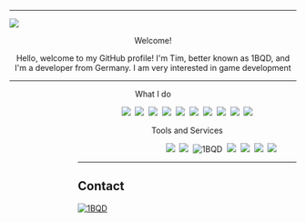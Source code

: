 <hr/>

[![](https://visitcount.itsvg.in/api?id=1BQD&label=Views&color=6&icon=6&pretty=false)](https://github.com/1BQD) <br/>

<p align="center">Welcome!</p>
<p align="center">Hello, welcome to my GitHub profile! I'm Tim, better known as 1BQD, and I'm a developer from Germany. I am very interested in game development</p>

<hr/>
</dl></dd></dl></dl></dd></dl></dl></dd></dl>
<p align="center">What I do</p>
<dl><dd><dl><dl><dd><dl><dl><dd><dl>
<p align="center"><img src="https://img.shields.io/badge/java-%23ED8B00.svg?style=for-the-badge&logo=openjdk&logoColor=white">&nbsp&nbsp<img src="https://img.shields.io/badge/Gradle-02303A.svg?style=for-the-badge&logo=Gradle&logoColor=white">&nbsp&nbsp<img src="https://img.shields.io/badge/Maven-02303A.svg?style=for-the-badge&logo=Maven&logoColor=white">&nbsp&nbsp<img src="https://img.shields.io/badge/Spigot/Bukkit/Paper/BungeeCord-62B47A?style=for-the-badge&logo=minecraft&logoColor=white">&nbsp&nbsp<img src="https://img.shields.io/badge/Discord.js-%235865F2.svg?style=for-the-badge&logo=discord&logoColor=white">&nbsp&nbsp<img src="https://img.shields.io/badge/html5-%23E34F26.svg?style=for-the-badge&logo=html5&logoColor=white">&nbsp&nbsp<img src="https://img.shields.io/badge/javascript-%23323330.svg?style=for-the-badge&logo=javascript&logoColor=%23F7DF1E">&nbsp&nbsp<img src="https://img.shields.io/badge/css3-%231572B6.svg?style=for-the-badge&logo=css3&logoColor=white">&nbsp&nbsp<img src="https://img.shields.io/badge/node.js-6DA55F?style=for-the-badge&logo=node.js&logoColor=white">&nbsp&nbsp<img src="https://img.shields.io/badge/Python-%231572B6.svg?style=for-the-badge&logo=Python&logoColor=white"></p>

<p align="center">Tools and Services</p>
<dl><dd><dl><dl><dd><dl><dl><dd><dl>
<p align="center"><img src="https://img.shields.io/badge/IntelliJIDEA-E4219A.svg?style=for-the-badge&logo=intellij-idea&logoColor=white">&nbsp&nbsp<img src="https://img.shields.io/badge/webstorm-BA1DCD?style=for-the-badge&logo=webstorm&logoColor=white&color=black">&nbsp&nbsp<img alt="1BQD" float="left" src="https://img.shields.io/badge/Discord-1BQD-%235865F2.svg?style=for-the-badge&logo=discord&logoColor=white">&nbsp&nbsp<img src="https://img.shields.io/badge/VIM-%2311AB00.svg?style=for-the-badge&logo=vim&logoColor=white">&nbsp&nbsp<img src="https://img.shields.io/badge/github-%23121011.svg?style=for-the-badge&logo=github&logoColor=white">&nbsp&nbsp<img src="https://img.shields.io/badge/SQL_DB-003545?style=for-the-badge&logo=mariadb&logoColor=white">&nbsp&nbsp<img src="https://img.shields.io/badge/MySQL-003545?style=for-the-badge&logo=MySQL&logoColor=white"></p>
</dl></dd></dl></dl></dd></dl></dl></dd></dl>

<hr/>
<h2>Contact</h2>
<a href="https://discord.com/users/702846858548084736" target="_blank"><img alt="1BQD" float="left" src="https://img.shields.io/badge/Discord-1BQD-%235865F2.svg?style=for-the-badge&logo=discord&logoColor=white"></a>
<br/>


  <h2 dir="auto"></h2>
</details>

